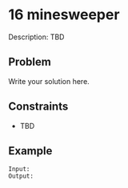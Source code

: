 # 16 minesweeper

Description: TBD

## Problem

Write your solution here.

## Constraints

- TBD

## Example

```
Input:
Output:
```
